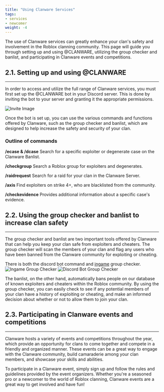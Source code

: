 ```yaml
---
title: "Using Clanware Services"
tags:
- services
- newcomer
weight: -4
---
```


The use of Clanware services can greatly enhance your clan's safety and involvement in the Roblox clanning community. This page will guide you through setting up and using @CLANWARE, utilizing the group checker and banlist, and participating in Clanware events and competitions.

## 2.1. Setting up and using @CLANWARE
---
In order to access and utilize the full range of Clanware services, you must first set up the @CLANWARE bot in your Discord server. This is done by inviting the bot to your server and granting it the appropriate permissions.

![Invite Image](https://ss.clanware.org/i8NGkn.png)

Once the bot is set up, you can use the various commands and functions offered by Clanware, such as the group checker and banlist, which are designed to help increase the safety and security of your clan.

### Outline of commands
**/ecase & /dcase**
Search for a specific exploiter or degenerate case on the Clanware Banlist.

**/checkgroup**
Search a Roblox group for exploiters and degenerates.

**/raidrequest**
Search for a raid for your clan in the Clanware Server.

**/axis**
Find exploiters on strike 4+, who are blacklisted from the community.

**/checkevidence**
Provides additional information about a specific case's evidence.

## 2.2. Using the group checker and banlist to increase clan safety
---
The group checker and banlist are two important tools offered by Clanware that can help you keep your clan safe from exploiters and cheaters. The group checker will scan the members of your clan and flag any users who have been banned from the Clanware community for exploiting or cheating.

There is both the discord bot command and [ingame](https://www.roblox.com/games/12024634611/Clanware-Registry-Hub) group checker.
![Ingame Group Checker](https://images-ext-2.discordapp.net/external/W_jRr7lqle2mVbLk0IoeSMdmOIxa_iNkzMyofU0muPs/https/ss.clanware.org/spHQuF.png?width=1276&height=671)
![Discord Bot Group Checker](https://ss.clanware.org/pV8luk.png)

The banlist, on the other hand, automatically bans people on our database of known exploiters and cheaters within the Roblox community. By using the group checker, you can easily check to see if any potential members of your clan have a history of exploiting or cheating, and make an informed decision about whether or not to allow them to join your clan.

## 2.3. Participating in Clanware events and competitions
---
Clanware hosts a variety of events and competitions throughout the year, which provide an opportunity for clans to come together and compete in a friendly and organized manner. These events can be a great way to engage with the Clanware community, build camaraderie among your clan members, and showcase your skills and abilities.

To participate in a Clanware event, simply sign up and follow the rules and guidelines provided by the event organizers. Whether you're a seasoned pro or a newcomer to the world of Roblox clanning, Clanware events are a great way to get involved and have fun!
